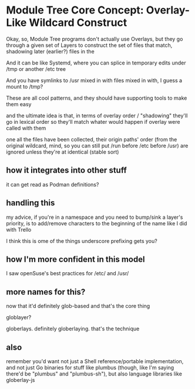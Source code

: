 # Module Tree Core Concept: Overlay-Like Wildcard Construct

Okay, so, Module Tree programs don't actually use Overlays, but they go through a given set of Layers to construct the set of files that match, shadowing later (earlier?) files in the

And it can be like Systemd, where you can splice in temporary edits under /tmp or another /etc tree

And you have symlinks to /usr mixed in with files mixed in with, I guess a mount to /tmp?

These are all cool patterns, and they should have supporting tools to make them easy

and the ultimate idea is that, in terms of overlay order / "shadowing" they'll go in lexical order so they'll match whater would happen if overlay were called with them

one all the files have been collected, their origin paths' order (from the original wildcard, mind, so you can still put /run before /etc before /usr) are ignored unless they're at identical  (stable sort)

## how it integrates into other stuff

it can get read as Podman definitions?

## handling this

my advice, if you're in a namespace and you need to bump/sink a layer's priority, is to add/remove characters to the beginning of the name like I did with Trello

I think this is ome of the things underscore prefixing gets you?

## how I'm more confident in this model

I saw openSuse's best practices for /etc/ and /usr/

## more names for this?

now that it'd definitely glob-based and that's the core thing

globlayer?

globerlays. definitely globerlaying. that's the technique

## also

remember you'd want not just a Shell reference/portable implementation, and not just Go binaries for stuff like plumbus (though, like I'm saying there'd be "plumbus" and "plumbus-sh"), but also language libraries like globerlay-js
